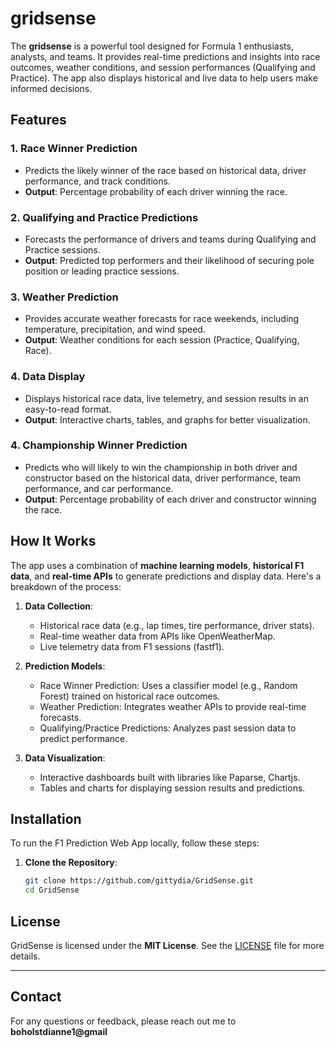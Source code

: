 # gridsense

The **gridsense** is a powerful tool designed for Formula 1 enthusiasts, analysts, and teams. It provides real-time predictions and insights into race outcomes, weather conditions, and session performances (Qualifying and Practice). The app also displays historical and live data to help users make informed decisions.

## Features

### 1. **Race Winner Prediction**
   - Predicts the likely winner of the race based on historical data, driver performance, and track conditions.
   - **Output**: Percentage probability of each driver winning the race.

### 2. **Qualifying and Practice Predictions**
   - Forecasts the performance of drivers and teams during Qualifying and Practice sessions.
   - **Output**: Predicted top performers and their likelihood of securing pole position or leading practice sessions.

### 3. **Weather Prediction**
   - Provides accurate weather forecasts for race weekends, including temperature, precipitation, and wind speed.
   - **Output**: Weather conditions for each session (Practice, Qualifying, Race).

### 4. **Data Display**
   - Displays historical race data, live telemetry, and session results in an easy-to-read format.
   - **Output**: Interactive charts, tables, and graphs for better visualization.

### 4. **Championship Winner Prediction**
   - Predicts who will likely to win the championship in both driver and constructor based on the 
   historical data, driver performance, team performance, and car performance. 
   - **Output**: Percentage probability of each driver and constructor winning the race.

## How It Works

The app uses a combination of **machine learning models**, **historical F1 data**, and **real-time APIs** to generate predictions and display data. Here's a breakdown of the process:

1. **Data Collection**:
   - Historical race data (e.g., lap times, tire performance, driver stats).
   - Real-time weather data from APIs like OpenWeatherMap.
   - Live telemetry data from F1 sessions (fastf1).

2. **Prediction Models**:
   - Race Winner Prediction: Uses a classifier model (e.g., Random Forest) trained on historical race outcomes.
   - Weather Prediction: Integrates weather APIs to provide real-time forecasts.
   - Qualifying/Practice Predictions: Analyzes past session data to predict performance.

3. **Data Visualization**:
   - Interactive dashboards built with libraries like Paparse, Chartjs.
   - Tables and charts for displaying session results and predictions.

## Installation

To run the F1 Prediction Web App locally, follow these steps:

1. **Clone the Repository**:
   ```bash
   git clone https://github.com/gittydia/GridSense.git
   cd GridSense

## License

GridSense is licensed under the **MIT License**. See the [LICENSE](LICENSE) file for more details.

---

## Contact

For any questions or feedback, please reach out me to **boholstdianne1@gmail**